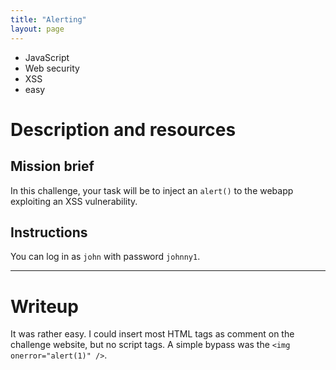 ```yaml
---
title: "Alerting"
layout: page
---
```


- JavaScript
- Web security
- XSS
- easy

# Description and resources
## Mission brief
In this challenge, your task will be to inject an `alert()` to the webapp exploiting an XSS vulnerability.

## Instructions
You can log in as `john` with password `johnny1`.

---

# Writeup

It was rather easy. I could insert most HTML tags as comment on the challenge website, but no script tags. A simple bypass was the `<img onerror="alert(1)" />`.